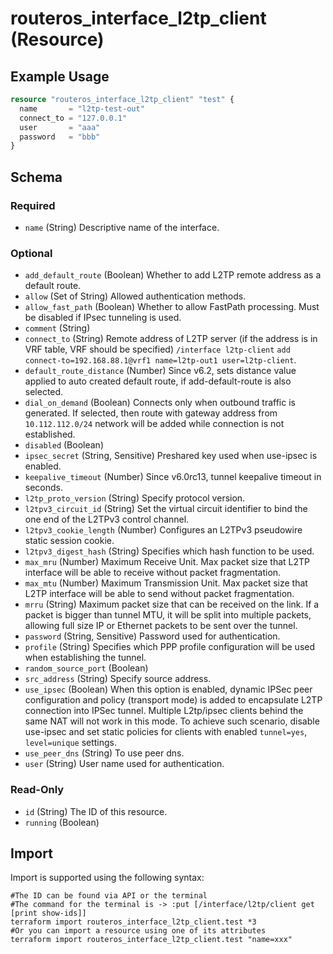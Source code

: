 # routeros_interface_l2tp_client (Resource)


## Example Usage
```terraform
resource "routeros_interface_l2tp_client" "test" {
  name       = "l2tp-test-out"
  connect_to = "127.0.0.1"
  user       = "aaa"
  password   = "bbb"
}
```

<!-- schema generated by tfplugindocs -->
## Schema

### Required

- `name` (String) Descriptive name of the interface.

### Optional

- `add_default_route` (Boolean) Whether to add L2TP remote address as a default route.
- `allow` (Set of String) Allowed authentication methods.
- `allow_fast_path` (Boolean) Whether to allow FastPath processing. Must be disabled if IPsec tunneling is used.
- `comment` (String)
- `connect_to` (String) Remote address of L2TP server (if the address is in VRF table, VRF should be specified) `/interface l2tp-client`
`add connect-to=192.168.88.1@vrf1 name=l2tp-out1 user=l2tp-client`.
- `default_route_distance` (Number) Since v6.2, sets distance value applied to auto created default route, if add-default-route is also selected.
- `dial_on_demand` (Boolean) Connects only when outbound traffic is generated. If selected, then route with gateway address from `10.112.112.0/24` network will be added while connection is not established.
- `disabled` (Boolean)
- `ipsec_secret` (String, Sensitive) Preshared key used when use-ipsec is enabled.
- `keepalive_timeout` (Number) Since v6.0rc13, tunnel keepalive timeout in seconds.
- `l2tp_proto_version` (String) Specify protocol version.
- `l2tpv3_circuit_id` (String) Set the virtual circuit identifier to bind the one end of the L2TPv3 control channel.
- `l2tpv3_cookie_length` (Number) Configures an L2TPv3 pseudowire static session cookie.
- `l2tpv3_digest_hash` (String) Specifies which hash function to be used.
- `max_mru` (Number) Maximum Receive Unit. Max packet size that L2TP interface will be able to receive without packet fragmentation.
- `max_mtu` (Number) Maximum Transmission Unit. Max packet size that L2TP interface will be able to send without packet fragmentation.
- `mrru` (String) Maximum packet size that can be received on the link. If a packet is bigger than tunnel MTU, it will be split into multiple packets, allowing full size IP or Ethernet packets to be sent over the tunnel.
- `password` (String, Sensitive) Password used for authentication.
- `profile` (String) Specifies which PPP profile configuration will be used when establishing the tunnel.
- `random_source_port` (Boolean)
- `src_address` (String) Specify source address.
- `use_ipsec` (Boolean) When this option is enabled, dynamic IPSec peer configuration and policy (transport mode) is added to encapsulate L2TP connection into IPSec tunnel. Multiple L2tp/ipsec clients behind the same NAT will not work in this mode. To achieve such scenario, disable use-ipsec and set static policies for clients with enabled `tunnel=yes`, `level=unique` settings.
- `use_peer_dns` (String) To use peer dns.
- `user` (String) User name used for authentication.

### Read-Only

- `id` (String) The ID of this resource.
- `running` (Boolean)

## Import
Import is supported using the following syntax:
```shell
#The ID can be found via API or the terminal
#The command for the terminal is -> :put [/interface/l2tp/client get [print show-ids]]
terraform import routeros_interface_l2tp_client.test *3
#Or you can import a resource using one of its attributes
terraform import routeros_interface_l2tp_client.test "name=xxx"
```
